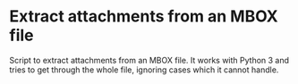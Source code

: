 # Extract attachments from an MBOX file

Script to extract attachments from an MBOX file. It works with Python 3 and tries to get through the whole file, ignoring cases which it cannot handle.
